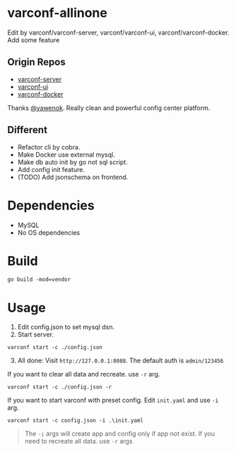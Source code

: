 # varconf-allinone
Edit by varconf/varconf-server, varconf/varconf-ui, varconf/varconf-docker. Add some feature

## Origin Repos
* [varconf-server](https://github.com/varconf/varconf-server)
* [varconf-ui](https://github.com/varconf/varconf-ui)
* [varconf-docker](https://github.com/varconf/varconf-docker)

Thanks [@yawenok](https://github.com/yawenok). Really clean and powerful config center platform.

## Different
* Refactor cli by cobra.
* Make Docker use external mysql.
* Make db auto init by go not sql script.
* Add config init feature.
* (TODO) Add jsonschema on frontend.

# Dependencies
* MySQL
* No OS dependencies

# Build
```
go build -mod=vendor
```

# Usage
1. Edit config.json to set mysql dsn.
2. Start server.
```
varconf start -c ./config.json
```
3. All done: Visit `http://127.0.0.1:8088`. The default auth is `admin/123456`


If you want to clear all data and recreate. use `-r` arg.
```
varconf start -c ./config.json -r
```

If you want to start varconf with preset config. Edit `init.yaml` and use `-i` arg.
```
varconf start -c config.json -i .\init.yaml
```
> The `-i` args will create app and config only if app not exist. If you need to recreate all data. use `-r` args